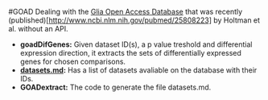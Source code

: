 #GOAD
Dealing with the [Glia Open Access Database](http://bioinf.nl:8080/GOAD/) that was recently (published)[http://www.ncbi.nlm.nih.gov/pubmed/25808223] by Holtman et al. without an API.

* **goadDifGenes:** Given dataset ID(s), a p value treshold and differential expression direction, it extracts the sets of differentially expressed genes for chosen comparisons.
* **[datasets.md](datasets.md):** Has a list of datasets avaliable on the database with their IDs.
* **GOADextract:** The code to generate the file datasets.md.
